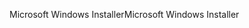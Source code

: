 <span data-ttu-id="121e2-101">Microsoft Windows Installer</span><span class="sxs-lookup"><span data-stu-id="121e2-101">Microsoft Windows Installer</span></span>